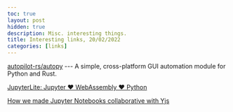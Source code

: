 ```yaml
---
toc: true
layout: post
hidden: true
description: Misc. interesting things.
title: Interesting links, 20/02/2022
categories: [links]
---
```


[autopilot-rs/autopy](https://github.com/autopilot-rs/autopy) --- A simple, cross-platform GUI automation module for Python and Rust.

[JupyterLite: Jupyter ❤️ WebAssembly ❤️ Python](https://blog.jupyter.org/jupyterlite-jupyter-%EF%B8%8F-webassembly-%EF%B8%8F-python-f6e2e41ab3fa)

[How we made Jupyter Notebooks collaborative with Yjs](https://blog.jupyter.org/how-we-made-jupyter-notebooks-collaborative-with-yjs-b8dff6a9d8af)


